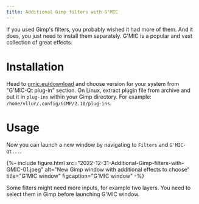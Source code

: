 ```yaml
---
title: Additional Gimp filters with G'MIC
---
```


If you used Gimp's filters, you probably wished it had more of them. And it does, you just need to install them separately. G'MIC is a popular and vast collection of great effects.

# Installation

Head to [gmic.eu/download](https://gmic.eu/download) and choose version for your system from "G'MIC-Qt plug-in" section. On Linux, extract plugin file from archive and put it in `plug-ins` within your Gimp directory. For example: `/home/vllur/.config/GIMP/2.10/plug-ins`.

# Usage

Now you can launch a new window by navigating to `Filters` and `G'MIC-Qt...`.

{%- include figure.html
src="2022-12-31-Additional-Gimp-filters-with-GMIC-01.jpeg"
alt="New Gimp window with additional effects to choose"
title="G'MIC window"
figcaption="G'MIC window" -%}

Some filters might need more inputs, for example two layers. You need to select them in Gimp before launching G'MIC window.
